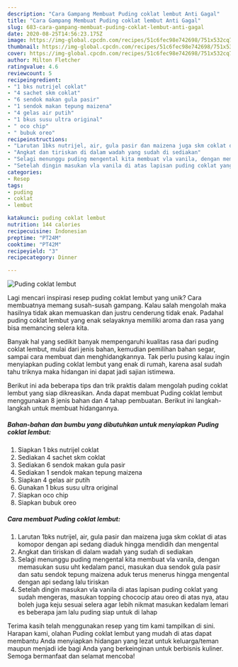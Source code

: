 ```yaml
---
description: "Cara Gampang Membuat Puding coklat lembut Anti Gagal"
title: "Cara Gampang Membuat Puding coklat lembut Anti Gagal"
slug: 683-cara-gampang-membuat-puding-coklat-lembut-anti-gagal
date: 2020-08-25T14:56:23.175Z
image: https://img-global.cpcdn.com/recipes/51c6fec98e742698/751x532cq70/puding-coklat-lembut-foto-resep-utama.jpg
thumbnail: https://img-global.cpcdn.com/recipes/51c6fec98e742698/751x532cq70/puding-coklat-lembut-foto-resep-utama.jpg
cover: https://img-global.cpcdn.com/recipes/51c6fec98e742698/751x532cq70/puding-coklat-lembut-foto-resep-utama.jpg
author: Milton Fletcher
ratingvalue: 4.6
reviewcount: 5
recipeingredient:
- "1 bks nutrijel coklat"
- "4 sachet skm coklat"
- "6 sendok makan gula pasir"
- "1 sendok makan tepung maizena"
- "4 gelas air putih"
- "1 bkus susu ultra original"
- " oco chip"
- " bubuk oreo"
recipeinstructions:
- "Larutan 1bks nutrijel, air, gula pasir dan maizena juga skm coklat di atas komopor dengan api sedang diaduk hingga mendidih dan mengental"
- "Angkat dan tiriskan di dalam wadah yang sudah di sediakan"
- "Selagi menunggu puding mengental kita membuat vla vanila, dengan memasukan susu uht kedalam panci, masukan dua sendok gula pasir dan satu sendok tepung maizena aduk terus menerus hingga mengental dengan api sedang lalu tiriskan"
- "Setelah dingin masukan vla vanila di atas lapisan puding coklat yang sudah mengeras, masukan topping chococip atau oreo di atas nya, atau boleh juga keju sesuai selera agar lebih nikmat masukan kedalam lemari es beberapa jam lalu puding siap untuk di lahap"
categories:
- Resep
tags:
- puding
- coklat
- lembut

katakunci: puding coklat lembut 
nutrition: 144 calories
recipecuisine: Indonesian
preptime: "PT24M"
cooktime: "PT42M"
recipeyield: "3"
recipecategory: Dinner

---
```



![Puding coklat lembut](https://img-global.cpcdn.com/recipes/51c6fec98e742698/751x532cq70/puding-coklat-lembut-foto-resep-utama.jpg)

Lagi mencari inspirasi resep puding coklat lembut yang unik? Cara membuatnya memang susah-susah gampang. Kalau salah mengolah maka hasilnya tidak akan memuaskan dan justru cenderung tidak enak. Padahal puding coklat lembut yang enak selayaknya memiliki aroma dan rasa yang bisa memancing selera kita.

Banyak hal yang sedikit banyak mempengaruhi kualitas rasa dari puding coklat lembut, mulai dari jenis bahan, kemudian pemilihan bahan segar, sampai cara membuat dan menghidangkannya. Tak perlu pusing kalau ingin menyiapkan puding coklat lembut yang enak di rumah, karena asal sudah tahu triknya maka hidangan ini dapat jadi sajian istimewa.




Berikut ini ada beberapa tips dan trik praktis dalam mengolah puding coklat lembut yang siap dikreasikan. Anda dapat membuat Puding coklat lembut menggunakan 8 jenis bahan dan 4 tahap pembuatan. Berikut ini langkah-langkah untuk membuat hidangannya.

<!--inarticleads1-->

##### Bahan-bahan dan bumbu yang dibutuhkan untuk menyiapkan Puding coklat lembut:

1. Siapkan 1 bks nutrijel coklat
1. Sediakan 4 sachet skm coklat
1. Sediakan 6 sendok makan gula pasir
1. Sediakan 1 sendok makan tepung maizena
1. Siapkan 4 gelas air putih
1. Gunakan 1 bkus susu ultra original
1. Siapkan  oco chip
1. Siapkan  bubuk oreo




<!--inarticleads2-->

##### Cara membuat Puding coklat lembut:

1. Larutan 1bks nutrijel, air, gula pasir dan maizena juga skm coklat di atas komopor dengan api sedang diaduk hingga mendidih dan mengental
1. Angkat dan tiriskan di dalam wadah yang sudah di sediakan
1. Selagi menunggu puding mengental kita membuat vla vanila, dengan memasukan susu uht kedalam panci, masukan dua sendok gula pasir dan satu sendok tepung maizena aduk terus menerus hingga mengental dengan api sedang lalu tiriskan
1. Setelah dingin masukan vla vanila di atas lapisan puding coklat yang sudah mengeras, masukan topping chococip atau oreo di atas nya, atau boleh juga keju sesuai selera agar lebih nikmat masukan kedalam lemari es beberapa jam lalu puding siap untuk di lahap




Terima kasih telah menggunakan resep yang tim kami tampilkan di sini. Harapan kami, olahan Puding coklat lembut yang mudah di atas dapat membantu Anda menyiapkan hidangan yang lezat untuk keluarga/teman maupun menjadi ide bagi Anda yang berkeinginan untuk berbisnis kuliner. Semoga bermanfaat dan selamat mencoba!
